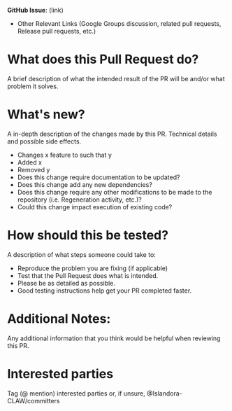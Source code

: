 **GitHub Issue**: (link)

* Other Relevant Links (Google Groups discussion, related pull requests, Release pull requests, etc.)

# What does this Pull Request do?

A brief description of what the intended result of the PR will be and/or what problem it solves.

# What's new?
A in-depth description of the changes made by this PR. Technical details and possible side effects.

* Changes x feature to such that y
* Added x
* Removed y
* Does this change require documentation to be updated? 
* Does this change add any new dependencies? 
* Does this change require any other modifications to be made to the repository (i.e. Regeneration activity, etc.)? 
* Could this change impact execution of existing code?

# How should this be tested?

A description of what steps someone could take to:
* Reproduce the problem you are fixing (if applicable)
* Test that the Pull Request does what is intended.
* Please be as detailed as possible.
* Good testing instructions help get your PR completed faster.

# Additional Notes:
Any additional information that you think would be helpful when reviewing this PR.

# Interested parties
Tag (@ mention) interested parties or, if unsure, @Islandora-CLAW/committers